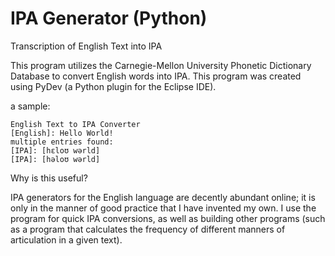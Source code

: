 # IPA Generator (Python) 
Transcription of English Text into IPA

This program utilizes the Carnegie-Mellon University Phonetic Dictionary Database to convert English words into IPA. 
This program was created using PyDev (a Python plugin for the Eclipse IDE). 

a sample: 

    English Text to IPA Converter
    [English]: Hello World!
    multiple entries found: 
    [IPA]: [hɛloʊ wərld]
    [IPA]: [həloʊ wərld]
	
Why is this useful? 

IPA generators for the English language are decently abundant online; it is only in the manner of good practice that I 
have invented my own. I use the program for quick IPA conversions, as well as building other programs (such as a program that
calculates the frequency of different manners of articulation in a given text). 
